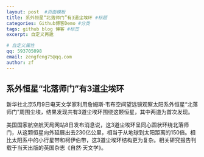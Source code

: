 ```yaml
---
layout: post  #页面模板
title: 系外恒星“北落师门”有3道尘埃环 #标题
categories: Github博客Demo #分类
tags: github blog 博客 #标签
excerpt: 自定义再邀

# 自定义属性
qq: 593705098
email: zengfeng75@qq.com
author: zf
---
```


## 系外恒星“北落师门”有3道尘埃环
新华社北京5月9日电天文学家利用詹姆斯·韦布空间望远镜观察太阳系外恒星“北落师门”周围尘埃，结果发现共有3道尘埃环围绕这颗恒星，其中两道为首次发现。

美国国家航空航天局网站8日发布消息说，这3道尘埃环呈同心圆状环绕北落师门，从这颗恒星向外延展出去230亿公里，相当于从地球到太阳距离的150倍。相比太阳系中的小行星带和柯伊伯带，这3道尘埃环结构更为复杂。相关研究报告刊载于当天出版的英国杂志《自然·天文学》。